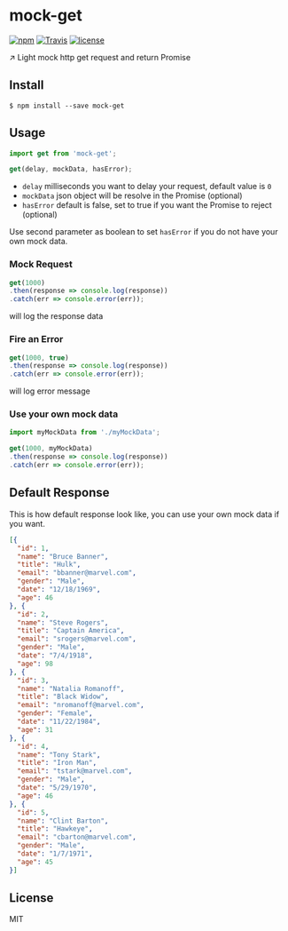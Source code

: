 # mock-get

[![npm](https://img.shields.io/npm/v/mock-get.svg?maxAge=2592000?style=flat-square)](https://www.npmjs.com/package/mock-get)
[![Travis](https://img.shields.io/travis/LeoAJ/mock-get.svg?maxAge=2592000?style=flat-square)](https://travis-ci.org/LeoAJ/mock-get)
[![license](https://img.shields.io/github/license/LeoAJ/mock-get.svg?maxAge=2592000?style=flat-square)](https://github.com/LeoAJ/mock-get/blob/master/LICENSE)

:arrow_upper_right: Light mock http get request and return Promise

## Install

```
$ npm install --save mock-get
```

## Usage

```js
import get from 'mock-get';

get(delay, mockData, hasError);
```

* `delay` milliseconds you want to delay your request, default value is `0`
* `mockData` json object will be resolve in the Promise (optional)
* `hasError` default is false, set to true if you want the Promise to reject (optional)

Use second parameter as boolean to set `hasError` if you do not have your own mock data.

### Mock Request

```js
get(1000)
.then(response => console.log(response))
.catch(err => console.error(err));
```

will log the response data

### Fire an Error

```js
get(1000, true)
.then(response => console.log(response))
.catch(err => console.error(err));
```

will log error message

### Use your own mock data

```js
import myMockData from './myMockData';

get(1000, myMockData)
.then(response => console.log(response))
.catch(err => console.error(err));
```

## Default Response

This is how default response look like, you can use your own mock data if you want.

```json
[{
  "id": 1,
  "name": "Bruce Banner",
  "title": "Hulk",
  "email": "bbanner@marvel.com",
  "gender": "Male",
  "date": "12/18/1969",
  "age": 46
}, {
  "id": 2,
  "name": "Steve Rogers",
  "title": "Captain America",
  "email": "srogers@marvel.com",
  "gender": "Male",
  "date": "7/4/1918",
  "age": 98
}, {
  "id": 3,
  "name": "Natalia Romanoff",
  "title": "Black Widow",
  "email": "nromanoff@marvel.com",
  "gender": "Female",
  "date": "11/22/1984",
  "age": 31
}, {
  "id": 4,
  "name": "Tony Stark",
  "title": "Iron Man",
  "email": "tstark@marvel.com",
  "gender": "Male",
  "date": "5/29/1970",
  "age": 46
}, {
  "id": 5,
  "name": "Clint Barton",
  "title": "Hawkeye",
  "email": "cbarton@marvel.com",
  "gender": "Male",
  "date": "1/7/1971",
  "age": 45
}]
```

## License

MIT
